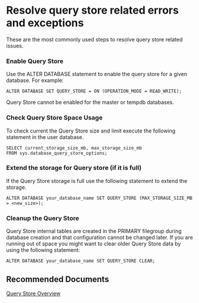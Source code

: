 <properties
	pageTitle="Resolve query store related errors and exceptions"
	description="Resolve query store related errors and exceptions"
	infoBubbleText="Resolve query store related errors and exceptions"
	service="microsoft.sql"
	resource="servers"
	authors="andikshi"
  	ms.author="andikshi"
	displayOrder="1"
	selfHelpType="diagnostics"
	supportTopicIds="32749519"
	productPesIds="13491"
	cloudEnvironments="public,blackForest,fairfax, usnat, ussec, mooncake"
    resourceTags="servers, databases"
	articleId="255dc14f-e922-41a3-a44b-cf3df7a86124"
	ownershipId="AzureData_AzureSQLDB_Performance"
/>

# Resolve query store related errors and exceptions

<!--issueDescription-->
These are the most commonly used steps to resolve query store related issues.
<!--/issueDescription-->


### Enable Query Store

Use the ALTER DATABASE statement to enable the query store for a given database. For example: 

```
ALTER DATABASE SET QUERY_STORE = ON (OPERATION_MODE = READ_WRITE);
```
Query Store cannot be enabled for the master or tempdb databases.

### Check Query Store Space Usage
To check current the Query Store size and limit execute the following statement in the user database. 

```
SELECT current_storage_size_mb, max_storage_size_mb
FROM sys.database_query_store_options;
```
### Extend the storage for Query store (if it is full)
If the Query Store storage is full use the following statement to extend the storage. 

```
ALTER DATABASE your_database_name SET QUERY_STORE (MAX_STORAGE_SIZE_MB = <new_size>);
```
### Cleanup the Query Store

Query Store internal tables are created in the PRIMARY filegroup during database creation and that configuration cannot be changed later. If you are running out of space you might want to clear older Query Store data by using the following statement: 

```
ALTER DATABASE your_database_name SET QUERY_STORE CLEAR;
```
## **Recommended Documents**

[Query Store Overview](https://docs.microsoft.com/sql/relational-databases/performance/monitoring-performance-by-using-the-query-store?view=sql-server-ver15)

